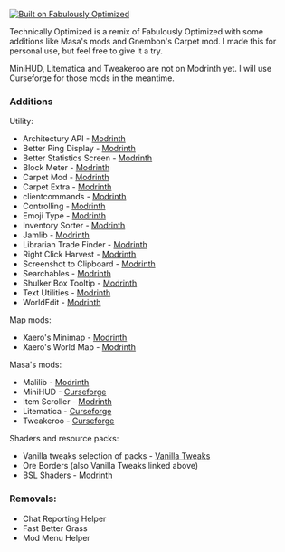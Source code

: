 [![Built on Fabulously Optimized](https://cdn.jsdelivr.net/npm/@intergrav/devins-badges@3/assets/cozy/built-with/fabulously-optimized_64h.png)](https://github.com/Fabulously-Optimized/fabulously-optimized)

Technically Optimized is a remix of Fabulously Optimized with some additions like Masa's mods and Gnembon's Carpet mod. I made this for personal use, but feel free to give it a try.

MiniHUD, Litematica and Tweakeroo are not on Modrinth yet. I will use Curseforge for those mods in the meantime.

### Additions

Utility:
* Architectury API - [Modrinth](https://modrinth.com/mod/architectury-api)
* Better Ping Display - [Modrinth](https://modrinth.com/mod/better-ping-display-fabric)
* Better Statistics Screen - [Modrinth](https://modrinth.com/mod/better-stats)
* Block Meter - [Modrinth](https://modrinth.com/mod/blockmeter)
* Carpet Mod - [Modrinth](https://modrinth.com/mod/carpet)
* Carpet Extra - [Modrinth](https://modrinth.com/mod/carpet-extra)
* clientcommands - [Modrinth](https://modrinth.com/mod/client-commands)
* Controlling - [Modrinth](https://modrinth.com/mod/controlling)
* Emoji Type - [Modrinth](https://modrinth.com/mod/emoji-type)
* Inventory Sorter - [Modrinth](https://modrinth.com/mod/inventory-sorting)
* Jamlib - [Modrinth](https://modrinth.com/mod/jamlib)
* Librarian Trade Finder - [Modrinth](https://modrinth.com/mod/librarian-trade-finder)
* Right Click Harvest - [Modrinth](https://modrinth.com/mod/rightclickharvest)
* Screenshot to Clipboard - [Modrinth](https://modrinth.com/mod/screenshot-to-clipboard)
* Searchables - [Modrinth](https://modrinth.com/mod/searchables)
* Shulker Box Tooltip - [Modrinth](https://modrinth.com/mod/shulkerboxtooltip)
* Text Utilities - [Modrinth](https://modrinth.com/mod/text-utilities)
* WorldEdit - [Modrinth](https://modrinth.com/plugin/worldedit)

Map mods:
* Xaero's Minimap - [Modrinth](https://modrinth.com/mod/xaeros-minimap)
* Xaero's World Map - [Modrinth](https://modrinth.com/mod/xaeros-world-map)

Masa's mods:
* Malilib - [Modrinth](https://modrinth.com/mod/malilib)
* MiniHUD - [Curseforge](https://legacy.curseforge.com/minecraft/mc-mods/minihud)
* Item Scroller - [Modrinth](https://modrinth.com/mod/item-scroller)
* Litematica - [Curseforge](https://legacy.curseforge.com/minecraft/mc-mods/litematica)
* Tweakeroo - [Curseforge](https://legacy.curseforge.com/minecraft/mc-mods/tweakeroo)

Shaders and resource packs:
* Vanilla tweaks selection of packs - [Vanilla Tweaks](https://vanillatweaks.net/)
* Ore Borders (also Vanilla Tweaks linked above)
* BSL Shaders - [Modrinth](https://modrinth.com/shader/bsl-shaders)

### Removals:

* Chat Reporting Helper
* Fast Better Grass
* Mod Menu Helper
